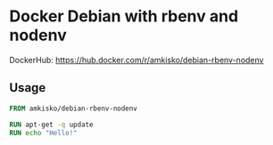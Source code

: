 # Docker Debian with rbenv and nodenv

DockerHub: https://hub.docker.com/r/amkisko/debian-rbenv-nodenv

## Usage

```dockerfile
FROM amkisko/debian-rbenv-nodenv

RUN apt-get -q update
RUN echo "Hello!"
```

